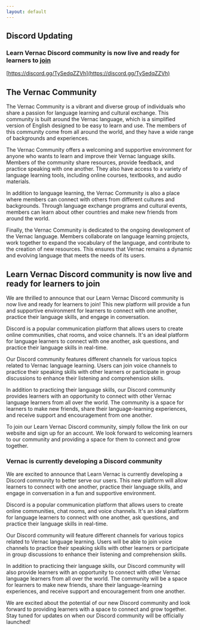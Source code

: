 ```yaml
---
layout: default
---
```


## Discord Updating

### Learn Vernac Discord community is now live and ready for learners to [join](https://discord.gg/TySedqZZVh)
[https://discord.gg/TySedqZZVh](https://discord.gg/TySedqZZVh)

## The Vernac Community
The Vernac Community is a vibrant and diverse group of individuals who share a passion for language learning and cultural exchange. This community is built around the Vernac language, which is a simplified version of English designed to be easy to learn and use. The members of this community come from all around the world, and they have a wide range of backgrounds and experiences.

The Vernac Community offers a welcoming and supportive environment for anyone who wants to learn and improve their Vernac language skills. Members of the community share resources, provide feedback, and practice speaking with one another. They also have access to a variety of language learning tools, including online courses, textbooks, and audio materials.

In addition to language learning, the Vernac Community is also a place where members can connect with others from different cultures and backgrounds. Through language exchange programs and cultural events, members can learn about other countries and make new friends from around the world.

Finally, the Vernac Community is dedicated to the ongoing development of the Vernac language. Members collaborate on language learning projects, work together to expand the vocabulary of the language, and contribute to the creation of new resources. This ensures that Vernac remains a dynamic and evolving language that meets the needs of its users.

## Learn Vernac Discord community is now live and ready for learners to join

We are thrilled to announce that our Learn Vernac Discord community is now live and ready for learners to join! This new platform will provide a fun and supportive environment for learners to connect with one another, practice their language skills, and engage in conversation.

Discord is a popular communication platform that allows users to create online communities, chat rooms, and voice channels. It's an ideal platform for language learners to connect with one another, ask questions, and practice their language skills in real-time.

Our Discord community features different channels for various topics related to Vernac language learning. Users can join voice channels to practice their speaking skills with other learners or participate in group discussions to enhance their listening and comprehension skills.

In addition to practicing their language skills, our Discord community provides learners with an opportunity to connect with other Vernac language learners from all over the world. The community is a space for learners to make new friends, share their language-learning experiences, and receive support and encouragement from one another.

To join our Learn Vernac Discord community, simply follow the link on our website and sign up for an account. We look forward to welcoming learners to our community and providing a space for them to connect and grow together.



### Vernac is currently developing a Discord community
We are excited to announce that Learn Vernac is currently developing a Discord community to better serve our users. This new platform will allow learners to connect with one another, practice their language skills, and engage in conversation in a fun and supportive environment.

Discord is a popular communication platform that allows users to create online communities, chat rooms, and voice channels. It's an ideal platform for language learners to connect with one another, ask questions, and practice their language skills in real-time.

Our Discord community will feature different channels for various topics related to Vernac language learning. Users will be able to join voice channels to practice their speaking skills with other learners or participate in group discussions to enhance their listening and comprehension skills.

In addition to practicing their language skills, our Discord community will also provide learners with an opportunity to connect with other Vernac language learners from all over the world. The community will be a space for learners to make new friends, share their language-learning experiences, and receive support and encouragement from one another.

We are excited about the potential of our new Discord community and look forward to providing learners with a space to connect and grow together. Stay tuned for updates on when our Discord community will be officially launched!